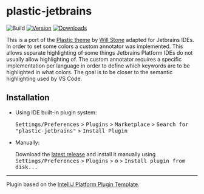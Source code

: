 # plastic-jetbrains

![Build](https://github.com/barfurth/plastic-jetbrains/workflows/Build/badge.svg)
[![Version](https://img.shields.io/jetbrains/plugin/v/18166-plastic.svg)](https://plugins.jetbrains.com/plugin/18166-plastic)
[![Downloads](https://img.shields.io/jetbrains/plugin/d/18166-plastic.svg)](https://plugins.jetbrains.com/plugin/18166-plastic)

<!-- Plugin description -->
This is a port of the [Plastic theme](https://plastictheme.com/) by [Will Stone](https://wstone.io/) adapted for
Jetbrains IDEs. In order to set some colors a custom annotator was implemented. This allows separate highlighting of
some things Jetbrains Platform IDEs do not usually allow highlighting of. The custom annotator requires a specific
implementation per language in order to define which keywords are to be highlighted in what colors. The goal is to
be closer to the semantic highlighting used by VS Code.
<!-- Plugin description end -->

## Installation

- Using IDE built-in plugin system:

  <kbd>Settings/Preferences</kbd> > <kbd>Plugins</kbd> > <kbd>Marketplace</kbd> > <kbd>Search for "plastic-jetbrains"</kbd> >
  <kbd>Install Plugin</kbd>

- Manually:

  Download the [latest release](https://github.com/barfurth/plastic-jetbrains/releases/latest) and install it manually using
  <kbd>Settings/Preferences</kbd> > <kbd>Plugins</kbd> > <kbd>⚙️</kbd> > <kbd>Install plugin from disk...</kbd>


---
Plugin based on the [IntelliJ Platform Plugin Template][template].

[template]: https://github.com/JetBrains/intellij-platform-plugin-template
